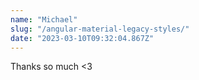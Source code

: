 ```yaml
---
name: "Michael"
slug: "/angular-material-legacy-styles/"
date: "2023-03-10T09:32:04.867Z"
---
```

Thanks so much &lt;3
